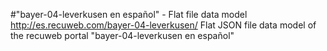 #"bayer-04-leverkusen en español" - Flat file data model
http://es.recuweb.com/bayer-04-leverkusen/
Flat JSON file data model of the recuweb portal "bayer-04-leverkusen en español"
